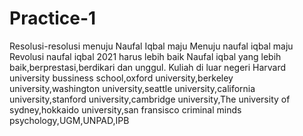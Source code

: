# Practice-1
Resolusi-resolusi menuju Naufal Iqbal maju
 Menuju naufal iqbal maju
 Revolusi naufal iqbal
 2021 harus lebih baik
 Naufal iqbal yang lebih baik,berprestasi,berdikari dan unggul.
  Kuliah di luar negeri Harvard university bussiness school,oxford university,berkeley university,washington university,seattle university,california university,stanford university,cambridge university,The university of sydney,hokkaido university,san fransisco criminal minds psychology,UGM,UNPAD,IPB

